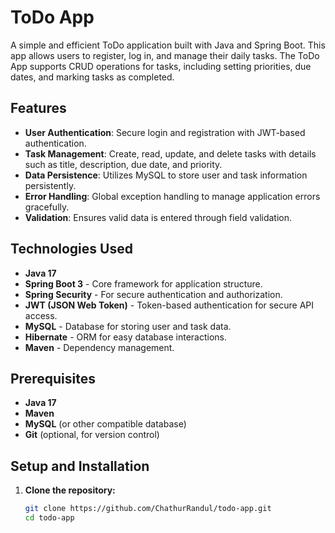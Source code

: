 # ToDo App

A simple and efficient ToDo application built with Java and Spring Boot. This app allows users to register, log in, and manage their daily tasks. The ToDo App supports CRUD operations for tasks, including setting priorities, due dates, and marking tasks as completed.

## Features

- **User Authentication**: Secure login and registration with JWT-based authentication.
- **Task Management**: Create, read, update, and delete tasks with details such as title, description, due date, and priority.
- **Data Persistence**: Utilizes MySQL to store user and task information persistently.
- **Error Handling**: Global exception handling to manage application errors gracefully.
- **Validation**: Ensures valid data is entered through field validation.

## Technologies Used

- **Java 17**
- **Spring Boot 3** - Core framework for application structure.
- **Spring Security** - For secure authentication and authorization.
- **JWT (JSON Web Token)** - Token-based authentication for secure API access.
- **MySQL** - Database for storing user and task data.
- **Hibernate** - ORM for easy database interactions.
- **Maven** - Dependency management.

## Prerequisites

- **Java 17**
- **Maven**
- **MySQL** (or other compatible database)
- **Git** (optional, for version control)

## Setup and Installation

1. **Clone the repository:**
   ```bash
   git clone https://github.com/ChathurRandul/todo-app.git
   cd todo-app
